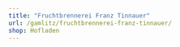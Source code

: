```yaml
---
title: "Fruchtbrennerei Franz Tinnauer"
url: /gamlitz/fruchtbrennerei-franz-tinnauer/
shop: Hofladen
---
```

